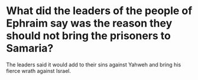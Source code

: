 # What did the leaders of the people of Ephraim say was the reason they should not bring the prisoners to Samaria?

The leaders said it would add to their sins against Yahweh and bring his fierce wrath against Israel.
